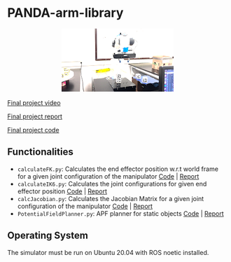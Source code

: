 # PANDA-arm-library
<!-- ### Date Created: 11/22/2022 -->

<!-- Contributors: Raima Sen -->

<p align="center">
<img src="video.gif" />
</p>

[Final project video](https://www.youtube.com/watch?v=pp5F3g9YzWU&t)

[Final project report](/labs/final/MEAM520_Final_Project.pdf)

[Final project code](/labs/final/final.py)

## Functionalities 
-  `calculateFK.py`: Calculates the end effector position w.r.t world frame for a given joint configuration of the manipulator [Code](Lab1/calculateFK.py) | [Report](Lab1/MEAM520_lab1-2.pdf)
-  `calculateIK6.py`: Calculates the joint configurations for given end effector position [Code](Lab2/calculateIK6.py) | [Report](Lab2/LAB2_MEAM520.pdf)
- `calcJacobian.py`: Calculates the Jacobian Matrix for a given joint configuration of the manipulator [Code](Lab3/calcJacobian.py) | [Report](Lab3/MEAM520_lab3-7.pdf)
- `PotentialFieldPlanner.py`: APF planner for static objects [Code](Lab4/lib/potentialFieldPlanner.py) | [Report](https://github.com/raimasen1729/PANDA-arm-library/blob/acd5d82f9ca838c3ae1991513e090b55b78cb29f/Lab4/Lab4%20Report.pdf)



## Operating System

The simulator must be run on Ubuntu 20.04 with ROS noetic installed.

